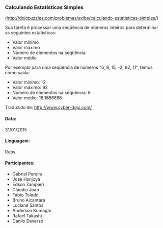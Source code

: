 ### Calculando Estatísticas Simples

(http://dojopuzzles.com/problemas/exibe/calculando-estatisticas-simples/)

Sua tarefa é processar uma seqüência de números inteiros para determinar as seguintes estatísticas:

* Valor mínimo
* Valor máximo
* Número de elementos na seqüência
* Valor médio

Por exemplo para uma seqüência de números "6, 9, 15, -2, 92, 11", temos como saída:

* Valor mínimo: -2
* Valor máximo: 92
* Número de elementos na seqüência: 6
* Valor médio: 18.1666666

Traduzido de: http://www.cyber-dojo.com/

#### Data:

31/01/2015

#### Linguagem:

Ruby

#### Participantes:

* Gabriel Pereira
* Jose Honjoya
* Edson Zampieri
* Claudio Joao
* Fabio Toledo
* Bruno Alcantara
* Luciana Santos
* Anderson Kumagai
* Rafael Takashi
* Danilo Deverso

